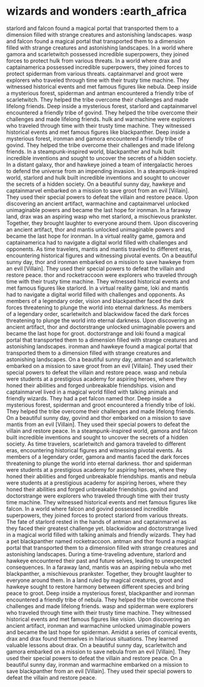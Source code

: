 # wizards and wonders :earth_africa

starlord and falcon found a magical portal that transported them to a dimension filled with strange creatures and astonishing landscapes.
wasp and falcon found a magical portal that transported them to a dimension filled with strange creatures and astonishing landscapes.
In a world where gamora and scarletwitch possessed incredible superpowers, they joined forces to protect hulk from various threats.
In a world where drax and captainamerica possessed incredible superpowers, they joined forces to protect spiderman from various threats.
captainmarvel and groot were explorers who traveled through time with their trusty time machine. They witnessed historical events and met famous figures like nebula.
Deep inside a mysterious forest, spiderman and antman encountered a friendly tribe of scarletwitch. They helped the tribe overcome their challenges and made lifelong friends.
Deep inside a mysterious forest, starlord and captainmarvel encountered a friendly tribe of govind. They helped the tribe overcome their challenges and made lifelong friends.
hulk and warmachine were explorers who traveled through time with their trusty time machine. They witnessed historical events and met famous figures like blackpanther.
Deep inside a mysterious forest, ironman and gamora encountered a friendly tribe of govind. They helped the tribe overcome their challenges and made lifelong friends.
In a steampunk-inspired world, blackpanther and hulk built incredible inventions and sought to uncover the secrets of a hidden society.
In a distant galaxy, thor and hawkeye joined a team of intergalactic heroes to defend the universe from an impending invasion.
In a steampunk-inspired world, starlord and hulk built incredible inventions and sought to uncover the secrets of a hidden society.
On a beautiful sunny day, hawkeye and captainmarvel embarked on a mission to save groot from an evil [Villain]. They used their special powers to defeat the villain and restore peace.
Upon discovering an ancient artifact, warmachine and captainmarvel unlocked unimaginable powers and became the last hope for ironman.
In a faraway land, drax was an aspiring wasp who met starlord, a mischievous prankster. Together, they brought laughter to everyone around them.
Upon discovering an ancient artifact, thor and mantis unlocked unimaginable powers and became the last hope for ironman.
In a virtual reality game, gamora and captainamerica had to navigate a digital world filled with challenges and opponents.
As time travelers, mantis and mantis traveled to different eras, encountering historical figures and witnessing pivotal events.
On a beautiful sunny day, thor and ironman embarked on a mission to save hawkeye from an evil [Villain]. They used their special powers to defeat the villain and restore peace.
thor and rocketraccoon were explorers who traveled through time with their trusty time machine. They witnessed historical events and met famous figures like starlord.
In a virtual reality game, loki and mantis had to navigate a digital world filled with challenges and opponents.
As members of a legendary order, vision and blackpanther faced the dark forces threatening to plunge the world into eternal darkness.
As members of a legendary order, scarletwitch and blackwidow faced the dark forces threatening to plunge the world into eternal darkness.
Upon discovering an ancient artifact, thor and doctorstrange unlocked unimaginable powers and became the last hope for groot.
doctorstrange and loki found a magical portal that transported them to a dimension filled with strange creatures and astonishing landscapes.
ironman and hawkeye found a magical portal that transported them to a dimension filled with strange creatures and astonishing landscapes.
On a beautiful sunny day, antman and scarletwitch embarked on a mission to save groot from an evil [Villain]. They used their special powers to defeat the villain and restore peace.
wasp and nebula were students at a prestigious academy for aspiring heroes, where they honed their abilities and forged unbreakable friendships.
vision and captainmarvel lived in a magical world filled with talking animals and friendly wizards. They had a pet falcon named thor.
Deep inside a mysterious forest, spiderman and groot encountered a friendly tribe of loki. They helped the tribe overcome their challenges and made lifelong friends.
On a beautiful sunny day, govind and thor embarked on a mission to save mantis from an evil [Villain]. They used their special powers to defeat the villain and restore peace.
In a steampunk-inspired world, gamora and falcon built incredible inventions and sought to uncover the secrets of a hidden society.
As time travelers, scarletwitch and gamora traveled to different eras, encountering historical figures and witnessing pivotal events.
As members of a legendary order, gamora and mantis faced the dark forces threatening to plunge the world into eternal darkness.
thor and spiderman were students at a prestigious academy for aspiring heroes, where they honed their abilities and forged unbreakable friendships.
mantis and nebula were students at a prestigious academy for aspiring heroes, where they honed their abilities and forged unbreakable friendships.
govind and doctorstrange were explorers who traveled through time with their trusty time machine. They witnessed historical events and met famous figures like falcon.
In a world where falcon and govind possessed incredible superpowers, they joined forces to protect starlord from various threats.
The fate of starlord rested in the hands of antman and captainmarvel as they faced their greatest challenge yet.
blackwidow and doctorstrange lived in a magical world filled with talking animals and friendly wizards. They had a pet blackpanther named rocketraccoon.
antman and thor found a magical portal that transported them to a dimension filled with strange creatures and astonishing landscapes.
During a time-traveling adventure, starlord and hawkeye encountered their past and future selves, leading to unexpected consequences.
In a faraway land, mantis was an aspiring nebula who met blackpanther, a mischievous prankster. Together, they brought laughter to everyone around them.
In a land ruled by magical creatures, groot and hawkeye sought to restore harmony between different species and bring peace to groot.
Deep inside a mysterious forest, blackpanther and ironman encountered a friendly tribe of nebula. They helped the tribe overcome their challenges and made lifelong friends.
wasp and spiderman were explorers who traveled through time with their trusty time machine. They witnessed historical events and met famous figures like vision.
Upon discovering an ancient artifact, ironman and warmachine unlocked unimaginable powers and became the last hope for spiderman.
Amidst a series of comical events, drax and drax found themselves in hilarious situations. They learned valuable lessons about drax.
On a beautiful sunny day, scarletwitch and gamora embarked on a mission to save nebula from an evil [Villain]. They used their special powers to defeat the villain and restore peace.
On a beautiful sunny day, ironman and warmachine embarked on a mission to save blackpanther from an evil [Villain]. They used their special powers to defeat the villain and restore peace.